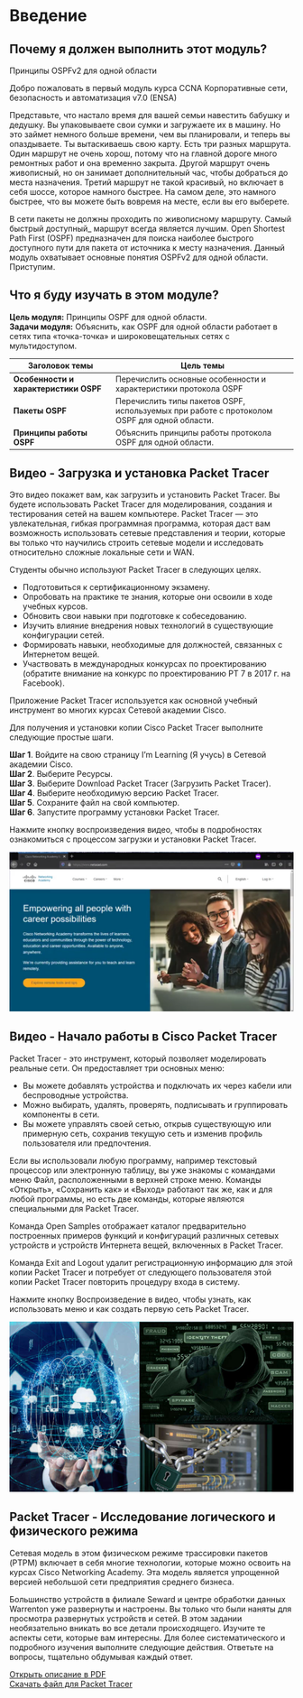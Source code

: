 # Введение

<!-- 1.0.1 -->
## Почему я должен выполнить этот модуль?
Принципы OSPFv2 для одной области

Добро пожаловать в первый модуль курса CCNA Корпоративные сети, безопасность и автоматизация v7.0 (ENSA)

Представьте, что настало время для вашей семьи навестить бабушку и дедушку. Вы упаковываете свои сумки и загружаете их в машину. Но это займет немного больше времени, чем вы планировали, и теперь вы опаздываете. Ты вытаскиваешь свою карту. Есть три разных маршрута. Один маршрут не очень хорош, потому что на главной дороге много ремонтных работ и она временно закрыта. Другой маршрут очень живописный, но он занимает дополнительный час, чтобы добраться до места назначения. Третий маршрут не такой красивый, но включает в себя шоссе, которое намного быстрее. На самом деле, это намного быстрее, что вы можете быть вовремя на месте, если вы его выберете.

В сети пакеты не должны проходить по живописному маршруту. Самый быстрый доступный_ маршрут всегда является лучшим. Open Shortest Path First (OSPF) предназначен для поиска наиболее быстрого доступного пути для пакета от источника к месту назначения. Данный модуль охватывает основные понятия OSPFv2 для одной области. Приступим.

<!-- 1.0.2 -->
## Что я буду изучать в этом модуле?
**Цель модуля:** Принципы OSPF для одной области.  
**Задачи модуля:** Объяснить, как OSPF для одной области работает в сетях типа «точка-точка» и широковещательных сетях с мультидоступом.  

**Заголовок темы** | **Цель темы**
-------------------|--------------
**Особенности и характеристики OSPF** | Перечислить основные особенности и характеристики протокола OSPF
**Пакеты OSPF** | Перечислить типы пакетов OSPF, используемых при работе с протоколом OSPF для одной области.
**Принципы работы OSPF** | Объяснить принципы работы протокола OSPF для одной области.

<!-- 1.0.3 -->
## Видео - Загрузка и установка Packet Tracer
Это видео покажет вам, как загрузить и установить Packet Tracer. Вы будете использовать Packet Tracer для моделирования, создания и тестирования сетей на вашем компьютере. Packet Tracer — это увлекательная, гибкая программная программа, которая даст вам возможность использовать сетевые представления и теории, которые вы только что научились строить сетевые модели и исследовать относительно сложные локальные сети и WAN.

Студенты обычно используют Packet Tracer в следующих целях.
- Подготовиться к сертификационному экзамену.
- Опробовать на практике те знания, которые они освоили в ходе учебных курсов.
- Обновить свои навыки при подготовке к собеседованию.
- Изучить влияние внедрения новых технологий в существующие конфигурации сетей.
- Формировать навыки, необходимые для должностей, связанных с Интернетом вещей.
- Участвовать в международных конкурсах по проектированию (обратите внимание на конкурс по проектированию PT 7 в 2017 г. на Facebook).

Приложение Packet Tracer используется как основной учебный инструмент во многих курсах Сетевой академии Cisco.

Для получения и установки копии Cisco Packet Tracer выполните следующие простые шаги.

**Шаг 1**. Войдите на свою страницу I’m Learning (Я учусь) в Сетевой академии Cisco.  
**Шаг 2**. Выберите Ресурсы.  
**Шаг 3**. Выберите Download Packet Tracer (Загрузить Packet Tracer).  
**Шаг 4**. Выберите необходимую версию Packet Tracer.  
**Шаг 5**. Сохраните файл на свой компьютер.  
**Шаг 6**. Запустите программу установки Packet Tracer.   

Нажмите кнопку воспроизведения видео, чтобы в подробностях ознакомиться с процессом загрузки и установки Packet Tracer.

[![Download & install PT](./assets/1.0.3.png)](./assets/1.0.3.mp4)

<!-- 1.0.4 -->
## Видео - Начало работы в Cisco Packet Tracer
Packet Tracer - это инструмент, который позволяет моделировать реальные сети. Он предоставляет три основных меню:
- Вы можете добавлять устройства и подключать их через кабели или беспроводные устройства.  
- Можно выбирать, удалять, проверять, подписывать и группировать компоненты в сети.  
- Вы можете управлять своей сетью, открыв существующую или примерную сеть, сохранив текущую сеть и изменив профиль пользователя или предпочтения.  

Если вы использовали любую программу, например текстовый процессор или электронную таблицу, вы уже знакомы с командами меню Файл, расположенными в верхней строке меню. Команды «Открыть», «Сохранить как» и «Выход» работают так же, как и для любой программы, но есть две команды, которые являются специальными для Packet Tracer.

Команда Open Samples отображает каталог предварительно построенных примеров функций и конфигураций различных сетевых устройств и устройств Интернета вещей, включенных в Packet Tracer.

Команда Exit and Logout удалит регистрационную информацию для этой копии Packet Tracer и потребует от следующего пользователя этой копии Packet Tracer повторить процедуру входа в систему.

Нажмите кнопку Воспроизведение в видео, чтобы узнать, как использовать меню и как создать первую сеть Packet Tracer.

[![Getting started with PT](./assets/1.0.4.jpg)](./assets/1.0.4.mp4)

<!-- 1.0.5 -->
## Packet Tracer - Исследование логического и физического режима
Сетевая модель в этом физическом режиме трассировки пакетов (PTPM) включает в себя многие технологии, которые можно освоить на курсах Cisco Networking Academy. Эта модель является упрощенной версией небольшой сети предприятия среднего бизнеса.

Большинство устройств в филиале Seward и центре обработки данных Warrenton уже развернуты и настроены. Вы только что были наняты для просмотра развернутых устройств и сетей. В этом задании необязательно вникать во все детали происходящего. Изучите те аспекты сети, которые вам интересны. Для более систематического и подробного изучения выполните следующие действия. Ответьте на вопросы, тщательно обдумывая каждый ответ.

[Открыть описание в PDF](./assets/1.0.5-packet-tracer---logical-and-physical-mode-exploration_ru-RU.pdf)  
[Скачать файл для Packet Tracer](./assets/1.0.5-packet-tracer---logical-and-physical-mode-exploration_ru-RU.pka)